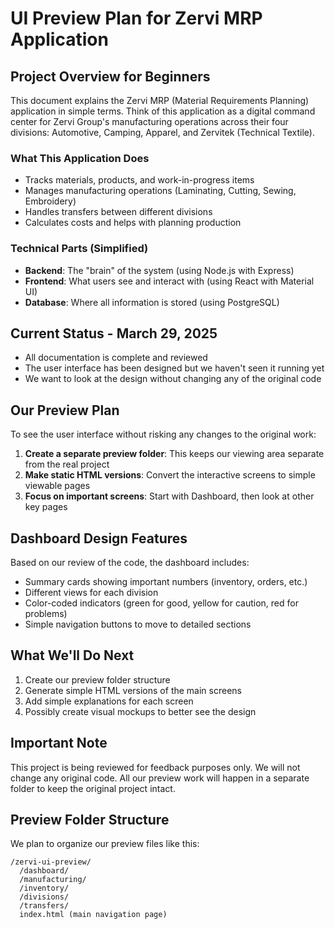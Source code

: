 # UI Preview Plan for Zervi MRP Application

## Project Overview for Beginners
This document explains the Zervi MRP (Material Requirements Planning) application in simple terms. Think of this application as a digital command center for Zervi Group's manufacturing operations across their four divisions: Automotive, Camping, Apparel, and Zervitek (Technical Textile).

### What This Application Does
- Tracks materials, products, and work-in-progress items
- Manages manufacturing operations (Laminating, Cutting, Sewing, Embroidery)
- Handles transfers between different divisions
- Calculates costs and helps with planning production

### Technical Parts (Simplified)
- **Backend**: The "brain" of the system (using Node.js with Express)
- **Frontend**: What users see and interact with (using React with Material UI)
- **Database**: Where all information is stored (using PostgreSQL)

## Current Status - March 29, 2025
- All documentation is complete and reviewed
- The user interface has been designed but we haven't seen it running yet
- We want to look at the design without changing any of the original code

## Our Preview Plan
To see the user interface without risking any changes to the original work:

1. **Create a separate preview folder**: This keeps our viewing area separate from the real project
2. **Make static HTML versions**: Convert the interactive screens to simple viewable pages
3. **Focus on important screens**: Start with Dashboard, then look at other key pages

## Dashboard Design Features
Based on our review of the code, the dashboard includes:
- Summary cards showing important numbers (inventory, orders, etc.)
- Different views for each division
- Color-coded indicators (green for good, yellow for caution, red for problems)
- Simple navigation buttons to move to detailed sections

## What We'll Do Next
1. Create our preview folder structure
2. Generate simple HTML versions of the main screens
3. Add simple explanations for each screen
4. Possibly create visual mockups to better see the design

## Important Note
This project is being reviewed for feedback purposes only. We will not change any original code. All our preview work will happen in a separate folder to keep the original project intact.

## Preview Folder Structure
We plan to organize our preview files like this:
```
/zervi-ui-preview/
  /dashboard/
  /manufacturing/
  /inventory/
  /divisions/
  /transfers/
  index.html (main navigation page)
```
